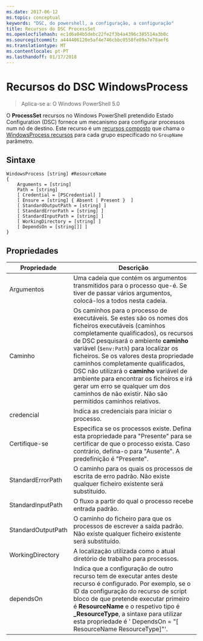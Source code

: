 ```yaml
---
ms.date: 2017-06-12
ms.topic: conceptual
keywords: "DSC, do powershell, a configuração, a configuração"
title: Recursos do DSC ProcessSet
ms.openlocfilehash: ec1d6a04b5debc22fe2f3b4a4396c385514a3b0c
ms.sourcegitcommit: a444406120e5af4e746cbbc0558fe89a7e78aef6
ms.translationtype: MT
ms.contentlocale: pt-PT
ms.lasthandoff: 01/17/2018
---
```

# <a name="dsc-windowsprocess-resource"></a>Recursos do DSC WindowsProcess

> Aplica-se a: O Windows PowerShell 5.0

O **ProcessSet** recursos no Windows PowerShell pretendido Estado Configuration (DSC) fornece um mecanismo para configurar processos num nó de destino. Este recurso é um [recursos composto](authoringResourceComposite.md) que chama o [WindowsProcess recursos](windowsProcessResource.md) para cada grupo especificado no `GroupName` parâmetro.

## <a name="syntax"></a>Sintaxe

```
WindowsProcess [string] #ResourceName
{
    Arguments = [string]
    Path = [string]
    [ Credential = [PSCredential] ]
    [ Ensure = [string] { Absent | Present }  ]
    [ StandardOutputPath = [string] ]
    [ StandardErrorPath = [string] ]
    [ StandardInputPath = [string] ]   
    [ WorkingDirectory = [string] ]
    [ DependsOn = [string[]] ]
}
```

## <a name="properties"></a>Propriedades
|  Propriedade  |  Descrição   | 
|---|---| 
| Argumentos| Uma cadeia que contém os argumentos transmitidos para o processo que-é. Se tiver de passar vários argumentos, colocá-los a todos nesta cadeia.| 
| Caminho| Os caminhos para o processo de executáveis. Se estes são os nomes dos ficheiros executáveis (caminhos completamente qualificados), os recursos de DSC pesquisará o ambiente **caminho** variável (`$env:Path`) para localizar os ficheiros. Se os valores desta propriedade caminhos completamente qualificados, DSC não utilizará o **caminho** variável de ambiente para encontrar os ficheiros e irá gerar um erro se qualquer um dos caminhos de não existir. Não são permitidos caminhos relativos.| 
| credencial| Indica as credenciais para iniciar o processo.| 
| Certifique-se| Especifica se os processos existe. Defina esta propriedade para "Presente" para se certificar de que o processo exista. Caso contrário, defina-o para "Ausente". A predefinição é "Presente".| 
| StandardErrorPath| O caminho para os quais os processos de escrita de erro padrão. Não existe qualquer ficheiro existente será substituído.| 
| StandardInputPath| O fluxo a partir do qual o processo recebe entrada padrão.| 
| StandardOutputPath| O caminho do ficheiro para que os processos de escrever a saída padrão. Não existe qualquer ficheiro existente será substituído.| 
| WorkingDirectory| A localização utilizada como o atual diretório de trabalho para processos.| 
| dependsOn | Indica que a configuração de outro recurso tem de executar antes deste recurso é configurado. Por exemplo, se o ID da configuração do recurso de script bloco de que pretende executar primeiro é **ResourceName** e o respetivo tipo é **_ResourceType**, a sintaxe para utilizar esta propriedade é ' DependsOn = "[ ResourceName ResourceType]"'.| 

